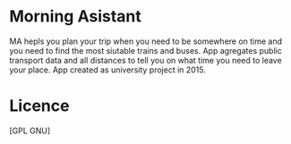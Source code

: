 # Morning Asistant

MA hepls you plan your trip when you need to be somewhere on time and you need to find the most siutable trains and buses. App agregates public transport data and all distances to tell you on what time you need to leave your place. App created as university project in 2015.

# Licence
[GPL GNU]